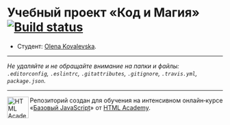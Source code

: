# Учебный проект «Код и Магия» [![Build status][travis-image]][travis-url]

* Студент: [Olena Kovalevska](https://up.htmlacademy.ru/javascript/12/user/580825).

---

_Не удаляйте и не обращайте внимание на папки и файлы:_<br>
_`.editorconfig`, `.eslintrc`, `.gitattributes`, `.gitignore`, `.travis.yml`, `package.json`._

---

<a href="https://htmlacademy.ru/intensive/javascript"><img align="left" width="50" height="50" title="HTML Academy" src="https://up.htmlacademy.ru/static/img/intensive/javascript/logo-for-github.svg"></a>

Репозиторий создан для обучения на интенсивном онлайн‑курсе «[Базовый JavaScript](https://htmlacademy.ru/intensive/javascript)» от [HTML Academy](https://htmlacademy.ru).

[travis-image]: https://travis-ci.org/htmlacademy-javascript/580825-code-and-magick.svg?branch=master
[travis-url]: https://travis-ci.org/htmlacademy-javascript/580825-code-and-magick
